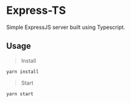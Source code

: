 # Express-TS

Simple ExpressJS server built using Typescript.

## Usage

> Install

```
yarn install
```

> Start

```
yarn start
```
